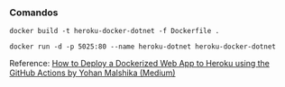 ### Comandos

`docker build -t heroku-docker-dotnet -f Dockerfile .`

`docker run -d -p 5025:80 --name heroku-dotnet heroku-docker-dotnet`

Reference: [How to Deploy a Dockerized Web App to Heroku using the GitHub Actions by Yohan Malshika (Medium)](https://enlear.academy/how-to-deploy-a-dockerized-web-app-to-heroku-using-the-github-actions-f16c00b19621)